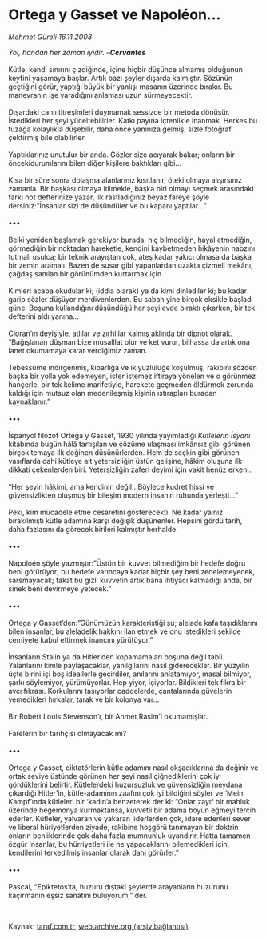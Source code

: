 # Ortega y Gasset ve Napoléon...

*Mehmet Güreli 16.11.2008*

<div class="taraf_structure_2col_1zq">
<div class="margen_n">



 <p><i>Yol, handan her zaman iyidir. –</i><b><i>Cervantes</i></b>   <br/><br/>Kütle, kendi sınırını çizdiğinde, içine hiçbir düşünce almamış olduğunun keyfini yaşamaya başlar. Artık bazı şeyler dışarda kalmıştır. Sözünün geçtiğini görür, yaptığı büyük bir yanlışı masanın üzerinde bırakır. Bu manevranın işe yaradığını anlaması uzun sürmeyecektir. <br/><br/>Dışardaki canlı titreşimleri duymamak sessizce bir metoda dönüşür. İstedikleri her şeyi yüceltebilirler. Katkı payına içtenlikle inanmak. Herkes bu tuzağa kolaylıkla düşebilir, daha önce yanınıza gelmiş, sizle fotoğraf çektirmiş bile olabilirler. <br/><br/>Yaptıklarınız unutulur bir anda. Gözler size acıyarak bakar; onların bir öncekidurumlarını bilen diğer kişilere baktıkları gibi... <br/><br/>Kısa bir süre sonra dolaşma alanlarınız kısıtlanır, öteki olmaya alışırsınız zamanla. Bir başkası olmaya itilmekle, başka biri olmayı seçmek arasındaki farkı not defterinize yazar, ilk rastladığınız beyaz fareye şöyle dersiniz:”İnsanlar sizi de düşündüler ve bu kapanı yaptılar...” <br/><br/>••• <br/><br/>Belki yeniden başlamak gerekiyor burada, hiç bilmediğin, hayal etmediğin, görmediğin bir noktadan hareketle, kendini kaybetmeden hikâyenin nabzını tutmalı usulca; bir teknik arayıştan çok, ateş kadar yakıcı olmasa da başka bir zemin aramalı. Bazen de susar gibi yapanlardan uzakta çizmeli mekânı, çağdaş sanılan bir görünümden kurtarmak için. <br/><br/>Kimleri acaba okudular ki; (iddia olarak) ya da kimi dinlediler ki; bu kadar garip sözler düşüyor merdivenlerden. Bu sabah yine birçok eksikle başladı güne. Boşuna kullandığını düşündüğü her şeyi evde bıraktı çıkarken, bir tek defterini aldı yanına... <br/><br/>Cioran’ın deyişiyle, atlılar ve zırhlılar kalmış aklında bir dipnot olarak. “Bağışlanan düşman bize musalllat olur ve ket vurur, bilhassa da artık ona lanet okumamaya karar verdiğimiz zaman. <br/><br/>Tebessüme indirgenmiş, kibarlığa ve ikiyüzlülüğe koşulmuş, rakibini sözden başka bir yolla yok edemeyen, ister istemez iftiraya yönelen ve o görünmez hançerle, bir tek kelime marifetiyle, harekete geçmeden öldürmek zorunda kaldığı için mutsuz olan medenileşmiş kişinin ıstırapları buradan kaynaklanır.” <br/><br/>••• <br/><br/>İspanyol filozof Ortega y Gasset, 1930 yılında yayımladığı <i>Kütlelerin İsyanı </i>kitabında bugün hâlâ tartışılan ve çözüme ulaşması imkânsız gibi görünen birçok temaya ilk değinen düşünürlerden. Hem de seçkin gibi görünen vasıflarda dahi kütleye ait yetersizliğin üstün gelişine, hâkim oluşuna ilk dikkati çekenlerden biri. Yetersizliğin zaferi deyimi için vakit henüz erken... <br/><br/>“Her şeyin hâkimi, ama kendinin değil...Böylece kudret hissi ve güvensizlikten oluşmuş bir bileşim modern insanın ruhunda yerleşti...” <br/><br/>Peki, kim mücadele etme cesaretini gösterecekti. Ne kadar yalnız bırakılmıştı kütle adamına karşı değişik düşünenler. Hepsini gördü tarih, daha fazlasını da görecek birileri kalmıştır herhalde. <br/><br/>••• <br/><br/>Napoloén şöyle yazmıştır:”Üstün bir kuvvet bilmediğim bir hedefe doğru beni götürüyor; bu hedefe varıncaya kadar hiçbir şey beni zedelemeyecek, sarsmayacak; fakat bu gizli kuvvetin artık bana ihtiyacı kalmadığı anda, bir sinek beni devirmeye yetecek.” <br/><br/>••• <br/><br/>Ortega y Gasset’den:”Günümüzün karakteristiği şu; alelade kafa taşıdıklarını bilen insanlar, bu aleladelik hakkını ilan etmek ve onu istedikleri şekilde cemiyete kabul ettirmek inancını yürütüyor.” <br/><br/>İnsanların Stalin ya da Hitler’den kopamamaları boşuna değil tabii. Yalanlarını kimle paylaşacaklar, yanılgılarını nasıl giderecekler. Bir yüzyılın üçte birini içi boş ideallerle geçirdiler, anılarını anlatamıyor, masal bilmiyor, şarkı söylemiyor, yürümüyorlar. Hep yiyor, içiyorlar. Bildikleri tek fıkra bir avcı fıkrası. Korkularını taşıyorlar caddelerde, çantalarında güvelerin yemedikleri hırkalar, tarak ve bir kolonya var... <br/><br/>Bir Robert Louis Stevenson’ı, bir Ahmet Rasim’i okumamışlar. <br/><br/>Farelerin bir tarihçisi olmayacak mı? <br/><br/>••• <br/><br/>Ortega y Gasset, diktatörlerin kütle adamını nasıl okşadıklarına da değinir ve ortak seviye üstünde görünen her şeyi nasıl çiğnediklerini çok iyi gördüklerini belirtir. Kütlelerdeki huzursuzluk ve güvensizliğin meydana çıkardığı Hitler’in, kütle-adamının zaafını çok iyi bildiğini söyler ve ‘Mein Kampf’ında kütleleri bir ‘kadın’a benzeterek der ki: “Onlar zayıf bir mahluk üzerinde hegemonya kurmaktansa, kuvvetli bir adama boyun eğmeyi tercih ederler. Kütleler, yalvaran ve yakaran liderlerden çok, idare edenleri sever ve liberal hüriyetlerden ziyade, rakibine hoşgörü tanımayan bir doktrin onların benliklerinde çok daha fazla mumnunluk uyandırır. Hatta tamamen özgür insanlar, bu hürriyetleri ile ne yapacaklarını bilemedikleri için, kendilerini terkedilmiş insanlar olarak dahi görürler.” <br/><br/>••• <br/><br/>Pascal, “Epiktetos’ta, huzuru dıştaki şeylerde arayanların huzurunu kaçırmanın eşsiz sanatını buluyorum,” der.</p>

<br/>


<div id="taraf_not">
</div>

</div>


</div>

Kaynak: [taraf.com.tr](http://www.taraf.com.tr:80/makale/2696.htm), [web.archive.org (arşiv bağlantısı)](http://web.archive.org/web/20090414191908/http://www.taraf.com.tr:80/makale/2696.htm)
